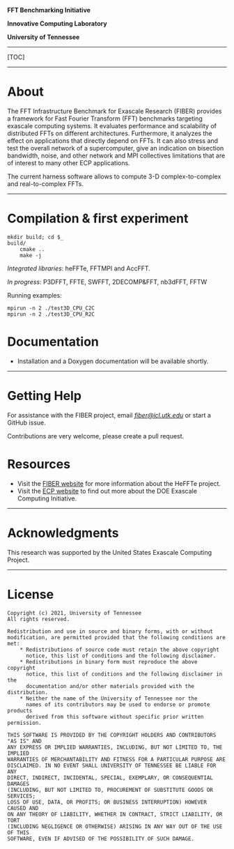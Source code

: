 <!-- ![FBI_banner](https://bitbucket.org/aayala32/logos/raw/4fd193bfb8e06939c1d8ca4d3ffc389fee50f7f6/FIBER_logo.png) -->

**FFT Benchmarking Initiative**

**Innovative Computing Laboratory**

**University of Tennessee**


* * *

[TOC]

* * *

About
=====

The FFT Infrastructure Benchmark for Exascale Research (FIBER) provides a framework for Fast Fourier Transform (FFT) benchmarks targeting exascale computing systems. It evaluates performance and scalability of distributed FFTs on different architectures. Furthermore, it analyzes the effect on applications that directly depend on FFTs. It can also stress and test the overall network of a supercomputer, give an indication on bisection bandwidth, noise, and other network and MPI collectives limitations that are of interest to many other ECP applications.


The current harness software allows to compute 3-D complex-to-complex and real-to-complex FFTs.


* * *

Compilation & first experiment
==============================

~~~
mkdir build; cd $_
build/
    cmake ..
    make -j
~~~

*Integrated libraries*: heFFTe, FFTMPI and AccFFT.

*In progress*: P3DFFT, FFTE, SWFFT, 2DECOMP&FFT, nb3dFFT, FFTW

Running examples:
~~~
mpirun -n 2 ./test3D_CPU_C2C
mpirun -n 2 ./test3D_CPU_R2C
~~~


Documentation
=============

* Installation and a Doxygen documentation will be available shortly.

* * *

Getting Help
============

For assistance with the FIBER project, email *fiber@icl.utk.edu* or start a GitHub issue. 

Contributions are very welcome, please create a pull request.

Resources
=========


* Visit the [FIBER website](http://icl.utk.edu/fiber/) for more information about the HeFFTe project.
* Visit the [ECP website](https://exascaleproject.org) to find out more about the DOE Exascale Computing Initiative.

* * *

Acknowledgments
===============

This research was supported by the United States Exascale Computing Project.

* * *

License
=======

    Copyright (c) 2021, University of Tennessee
    All rights reserved.

    Redistribution and use in source and binary forms, with or without
    modification, are permitted provided that the following conditions are met:
        * Redistributions of source code must retain the above copyright
          notice, this list of conditions and the following disclaimer.
        * Redistributions in binary form must reproduce the above copyright
          notice, this list of conditions and the following disclaimer in the
          documentation and/or other materials provided with the distribution.
        * Neither the name of the University of Tennessee nor the
          names of its contributors may be used to endorse or promote products
          derived from this software without specific prior written permission.

    THIS SOFTWARE IS PROVIDED BY THE COPYRIGHT HOLDERS AND CONTRIBUTORS "AS IS" AND
    ANY EXPRESS OR IMPLIED WARRANTIES, INCLUDING, BUT NOT LIMITED TO, THE IMPLIED
    WARRANTIES OF MERCHANTABILITY AND FITNESS FOR A PARTICULAR PURPOSE ARE
    DISCLAIMED. IN NO EVENT SHALL UNIVERSITY OF TENNESSEE BE LIABLE FOR ANY
    DIRECT, INDIRECT, INCIDENTAL, SPECIAL, EXEMPLARY, OR CONSEQUENTIAL DAMAGES
    (INCLUDING, BUT NOT LIMITED TO, PROCUREMENT OF SUBSTITUTE GOODS OR SERVICES;
    LOSS OF USE, DATA, OR PROFITS; OR BUSINESS INTERRUPTION) HOWEVER CAUSED AND
    ON ANY THEORY OF LIABILITY, WHETHER IN CONTRACT, STRICT LIABILITY, OR TORT
    (INCLUDING NEGLIGENCE OR OTHERWISE) ARISING IN ANY WAY OUT OF THE USE OF THIS
    SOFTWARE, EVEN IF ADVISED OF THE POSSIBILITY OF SUCH DAMAGE.
